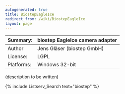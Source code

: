 ```yaml
---
autogenerated: true
title: BiostepEagleIce
redirect_from: /wiki/BiostepEagleIce
layout: page
---
```


| Summary:   | biostep EagleIce camera adapter |
|------------|---------------------------------|
| Author     | Jens Gläser (biostep GmbH)      |
| License:   | LGPL                            |
| Platforms: | Windows 32-bit                  |

(description to be written)

{% include Listserv_Search text="biostep" %}
